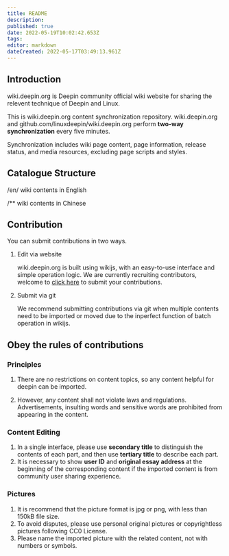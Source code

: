 ```yaml
---
title: README
description: 
published: true
date: 2022-05-19T10:02:42.653Z
tags: 
editor: markdown
dateCreated: 2022-05-17T03:49:13.961Z
---
```



## Introduction
wiki.deepin.org is Deepin community official wiki website for sharing the relevent technique of Deepin and Linux.

This is wiki.deepin.org content synchronization repository. wiki.deepin.org and github.com/linuxdeepin/wiki.deepin.org perform **two-way synchronization** every five minutes.

Synchronization includes wiki page content, page information, release status, and media resources, excluding page scripts and styles.


## Catalogue Structure

/en/ wiki contents in English 

/** wiki contents in Chinese

## Contribution

You can submit contributions in two ways.

1. Edit via website

    wiki.deepin.org is built using wikijs, with an easy-to-use interface and simple operation logic. We are currently recruiting contributors, welcome to [click here](https://wiki.deepin.org/zh/%E5%85%B3%E4%BA%8EDeepin/Deepin_Wiki/%E5%8F%82%E4%B8%8E%E6%90%AD%E5%BB%BA) to submit your contributions. 

2. Submit via git

    We recommend submitting contributions via git when multiple contents need to be imported or moved due to the inperfect function of batch operation in wikijs.


## Obey the rules of contributions

### Principles
1. There are no restrictions on content topics, so any content helpful for deepin can be imported.

1. However, any content shall not violate laws and regulations. Advertisements, insulting words and sensitive words are prohibited from appearing in the content.

### Content Editing
1. In a single interface, please use **secondary title** to distinguish the contents of each part, and then use **tertiary title** to describe each part.
2. It is necessary to show **user ID** and **original essay address** at the beginning of the corresponding content if the imported content is from community user sharing experience.
  
### Pictures
1. It is recommend that the picture format is jpg or png, with less than 150kB file size.
2. To avoid disputes, please use personal original pictures or copyrightless pictures following CC0 License.
3. Please name the imported picture with the related content, not with numbers or symbols.


